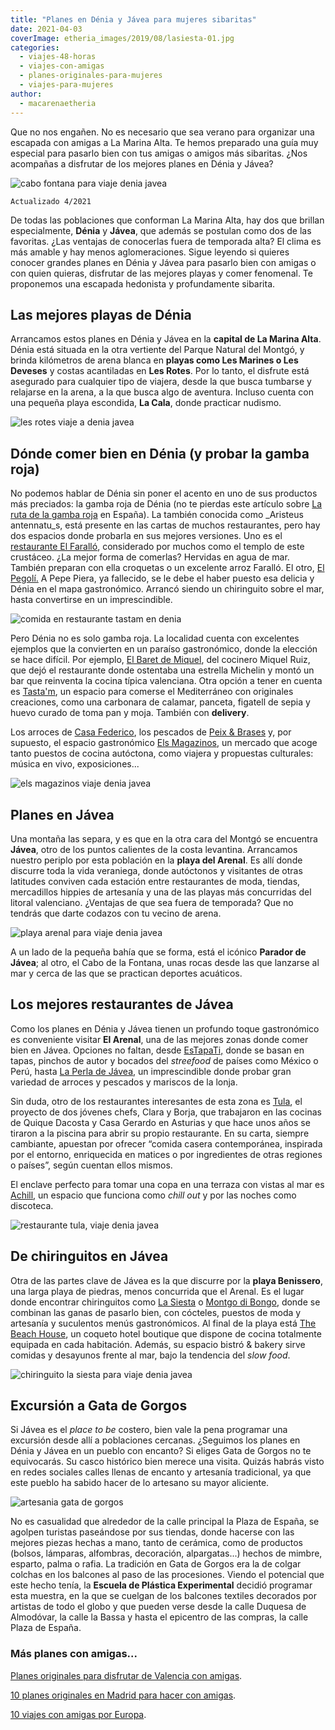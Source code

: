 ```yaml
---
title: "Planes en Dénia y Jávea para mujeres sibaritas"
date: 2021-04-03
coverImage: etheria_images/2019/08/lasiesta-01.jpg
categories: 
  - viajes-48-horas
  - viajes-con-amigas
  - planes-originales-para-mujeres
  - viajes-para-mujeres
author: 
  - macarenaetheria
---
```


Que no nos engañen. No es necesario que sea verano para organizar una escapada con amigas a La Marina Alta. Te hemos preparado una guía muy especial para pasarlo bien con tus amigas o amigos más sibaritas. ¿Nos acompañas a disfrutar de los mejores planes en Dénia y Jávea?

![cabo fontana  para viaje denia javea](etheria_images/2019/08/viaje-denia-javea-Cabo-de-la-fontana.jpg "Cabo de la Fontana. ©M.E.")

```
Actualizado 4/2021
```

De todas las poblaciones que conforman La Marina Alta, hay dos que brillan 
especialmente, **Dénia** y **Jávea**, que además se postulan como dos de las favoritas. 
¿Las ventajas de conocerlas fuera de temporada alta? El clima es más amable y hay menos 
aglomeraciones. Sigue leyendo si quieres conocer grandes planes en Dénia y Jávea para 
pasarlo bien con amigas o con quien quieras, disfrutar de las mejores playas y comer 
fenomenal. Te proponemos una escapada hedonista y profundamente sibarita. 

## Las mejores playas de Dénia

Arrancamos estos planes en Dénia y Jávea en la **capital de La Marina Alta**. Dénia está 
situada en la otra vertiente del Parque Natural del Montgó, y brinda kilómetros de arena 
blanca en **playas como Les Marines o Les Deveses** y costas acantiladas en **Les 
Rotes**. Por lo tanto, el disfrute está asegurado para cualquier tipo de viajera, desde 
la que busca tumbarse y relajarse en la arena, a la que busca algo de aventura. Incluso 
cuenta con una pequeña playa escondida, **La Cala**, donde practicar nudismo. 

![les rotes  viaje a denia javea](etheria_images/2019/08/viaje-denia-javea-Les-Rotes.jpg "Les Rotes. © M.E.")

## Dónde comer bien en Dénia (y probar la gamba roja)

No podemos hablar de Dénia sin poner el acento en uno de sus productos más preciados: la 
gamba roja de Dénia (no te pierdas este artículo sobre [La ruta de la gamba 
roja](https://etheriamagazine.com/2019/07/02/mejores-restaurantes-gamba-roja-blanca-palamos-cambrils-valencia-almeria-huelva/) 
en España). La también conocida como _Aristeus antennatu_s, está presente en las cartas 
de muchos restaurantes, pero hay dos espacios donde probarla en sus mejores versiones. 
Uno es el [restaurante El Faralló](https://elfarallo.com/), considerado por muchos como 
el templo de este crustáceo. ¿La mejor forma de comerlas? Hervidas en agua de mar. 
También preparan con ella croquetas o un excelente arroz Faralló. El otro, [El 
Pegolí.](https://es-es.facebook.com/El-Pegol%C3%AD-167686163309213/) A Pepe Piera, ya 
fallecido, se le debe el haber puesto esa delicia y Dénia en el mapa gastronómico. 
Arrancó siendo un chiringuito sobre el mar, hasta convertirse en un imprescindible. 

![comida en restaurante tastam en denia](etheria_images/2019/08/viaje-denia-javea-Carbonara-Foto-Tasta.jpg "Carbonara de calamar de Tasta'm. © Tasta'm")

Pero Dénia no es solo gamba roja. La localidad cuenta con excelentes ejemplos que la 
convierten en un paraíso gastronómico, donde la elección se hace difícil. Por ejemplo, [El 
Baret de Miquel](https://www.miquelruizcuiner.com), del cocinero Miquel Ruiz, que dejó 
el restaurante donde ostentaba una estrella Michelin y montó un bar que reinventa la 
cocina típica valenciana. Otra opción a tener en cuenta es [Tasta'm](https://www.tastam.net/), 
un espacio para comerse el Mediterráneo con originales creaciones, como una carbonara de 
calamar, panceta, figatell de sepia y huevo curado de toma pan y moja. También con 
**delivery**. 

Los arroces de [Casa Federico](https://www.casafederico.es/), los pescados de [Peix & 
Brases](http://peixibrases.com) y, por supuesto, el espacio gastronómico [Els 
Magazinos](https://elsmagazinos.com/), un mercado que acoge tanto puestos de cocina 
autóctona, como viajera y propuestas culturales: música en vivo, exposiciones... 

![els magazinos  viaje denia javea](etheria_images/2019/08/viaje-denia-javea-els-magazinos.jpg "Plato de (©) Els Magazinos.")

## Planes en Jávea

Una montaña las separa, y es que en la otra cara del Montgó se encuentra **Jávea**, otro 
de los puntos calientes de la costa levantina. Arrancamos nuestro periplo por esta 
población en la **playa del Arenal**. Es allí donde discurre toda la vida veraniega, 
donde autóctonos y visitantes de otras latitudes conviven cada estación entre 
restaurantes de moda, tiendas, mercadillos hippies de artesanía y una de las playas más 
concurridas del litoral valenciano. ¿Ventajas de que sea fuera de temporada? Que no 
tendrás que darte codazos con tu vecino de arena. 

![playa arenal para viaje denia javea](etheria_images/2019/08/El-arenal-Javea.jpg "Playa del Arenal, en Jávea. © M.E.")

A un lado de la pequeña bahía que se forma, está el icónico **Parador de Jávea**; al 
otro, el Cabo de la Fontana, unas rocas desde las que lanzarse al mar y cerca de las que 
se practican deportes acuáticos. 

## Los mejores restaurantes de Jávea

Como los planes en Dénia y Jávea tienen un profundo toque gastronómico es conveniente 
visitar **El Arenal**, una de las mejores zonas donde comer bien en Jávea. Opciones no 
faltan, desde [EsTapaTi,](https://es-es.facebook.com/estapati.javea) donde se basan en 
tapas, pinchos de autor y bocados del _streefood_ de países como México o Perú, hasta [La 
Perla de Jávea](https://www.laperladejavea.com/), un imprescindible donde probar gran 
variedad de arroces y pescados y mariscos de la lonja. 

Sin duda, otro de los restaurantes interesantes de esta zona es [Tula](https://tularestaurante.com/), 
el proyecto de dos jóvenes chefs, Clara y Borja, que trabajaron en las cocinas de Quique 
Dacosta y Casa Gerardo en Asturias y que hace unos años se tiraron a la piscina para 
abrir su propio restaurante. En su carta, siempre cambiante, apuestan por ofrecer 
“comida casera contemporánea, inspirada por el entorno, enriquecida en matices o por 
ingredientes de otras regiones o países”, según cuentan ellos mismos. 

El enclave perfecto para tomar una copa en una terraza con vistas al mar es [Achill](https://www.achilljavea.com/), 
un espacio que funciona como _chill out_ y por las noches como discoteca. 

![restaurante tula, viaje denia javea](etheria_images/2019/08/viaje-denia-javea-bar-tula.jpg "Restaurante Tula. © M.E.")

## De chiringuitos en Jávea

Otra de las partes clave de Jávea es la que discurre por la **playa Benissero**, una 
larga playa de piedras, menos concurrida que el Arenal. Es el lugar donde encontrar 
chiringuitos como [La Siesta](https://www.siestajavea.com/) o [Montgo di 
Bongo](https://www.montgodibongo.es/), donde se combinan las ganas de pasarlo bien, con 
cócteles, puestos de moda y artesanía y suculentos menús gastronómicos. Al final de la 
playa está [The Beach House](https://thebeachhousejavea.com/es/), un coqueto hotel 
boutique que dispone de cocina totalmente equipada en cada habitación. Además, su 
espacio bistró & bakery sirve comidas y desayunos frente al mar, bajo la tendencia del 
_slow food_. 

![chiringuito la siesta para viaje denia javea](etheria_images/2019/08/lasiesta-01.jpg "© La Siesta.")

## Excursión a Gata de Gorgos

Si Jávea es el _place to be_ costero, bien vale la pena programar una excursión desde 
allí a poblaciones cercanas. ¿Seguimos los planes en Dénia y Jávea en un pueblo con 
encanto? Si eliges Gata de Gorgos no te equivocarás. Su casco histórico bien merece una 
visita. Quizás habrás visto en redes sociales calles llenas de encanto y artesanía 
tradicional, ya que este pueblo ha sabido hacer de lo artesano su mayor aliciente. 

![artesania gata de gorgos](etheria_images/2019/08/viaje-amigas-Gata-de-gorgos.jpg "Artesanía en Gata de Gorgos. ©M.E.")

No es casualidad que alrededor de la calle principal la Plaza de España, se agolpen 
turistas paseándose por sus tiendas, donde hacerse con las mejores piezas hechas a mano, 
tanto de cerámica, como de productos (bolsos, lámparas, alfombras, decoración, 
alpargatas...) hechos de mimbre, esparto, palma o rafia. La tradición en Gata de Gorgos 
era la de colgar colchas en los balcones al paso de las procesiones. Viendo el potencial 
que este hecho tenía, la **Escuela de Plástica Experimental** decidió programar esta 
muestra, en la que se cuelgan de los balcones textiles decorados por artistas de todo el 
globo y que pueden verse desde la calle Duquesa de Almodóvar, la calle la Bassa y hasta 
el epicentro de las compras, la calle Plaza de España. 

### Más planes con amigas...

[Planes originales para disfrutar de Valencia con 
amigas](https://etheriamagazine.com/2020/09/18/planes-originales-valencia-con-amigas/). 

[10 planes originales en Madrid para hacer con 
amigas](https://etheriamagazine.com/2020/08/27/10-planes-originales-en-madrid-con-amigas/). 

[10 viajes con amigas por 
Europa](https://etheriamagazine.com/2020/03/03/10-viajes-con-amigas-por-europa/).
